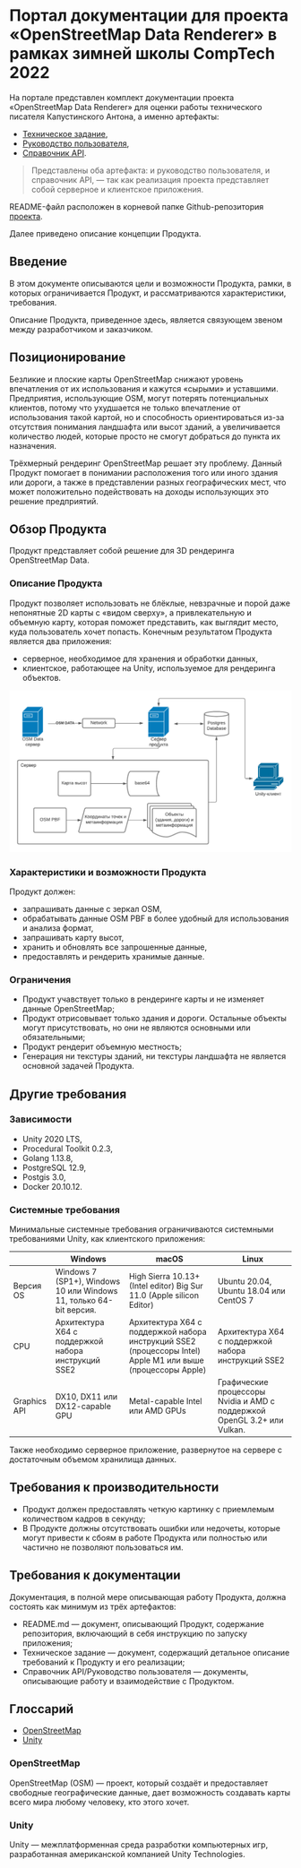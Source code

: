 # Портал документации для проекта «OpenStreetMap Data Renderer» в рамках зимней школы CompTech 2022

На портале представлен комплект документации проекта «OpenStreetMap Data Renderer» для оценки работы технического
писателя Капустинского Антона, а именно артефакты:

* [Техническое задание](source/tz.md),
* [Руководство пользователя](source/user_guide.md),
* [Справочник API](https://app.swaggerhub.com/apis-docs/5iqk5espawhy/osm-data_renderer_api/1.0.0).

> Представлены оба артефакта: и руководство пользователя, и справочник API, — так как реализация проекта представляет
> собой серверное и клиентское приложения.

README-файл расположен в корневой папке Github-репозитория [проекта](https://github.com/comptech-winter-school/osm-data-renderer).

Далее приведено описание концепции Продукта.

## Введение

В этом документе описываются цели и возможности Продукта, рамки, в которых ограничивается Продукт, и рассматриваются
характеристики, требования.

Описание Продукта, приведенное здесь, является связующем звеном между разработчиком и заказчиком.

## Позиционирование

Безликие и плоские карты OpenStreetMap снижают уровень впечатления от их использования и кажутся «сырыми» и уставшими.
Предприятия, использующие OSM, могут потерять потенциальных клиентов, потому что ухудшается не только впечатление от
использования такой картой, но и способность ориентироваться из-за отсутствия понимания ландшафта или высот зданий, а
увеличивается количество людей, которые просто не смогут добраться до пункта их назначения.

Трёхмерный рендеринг OpenStreetMap решает эту проблему. Данный Продукт помогает в понимании расположения того или иного
здания или дороги, а также в представлении разных географических мест, что может положительно подействовать на доходы
использующих это решение предприятий.

## Обзор Продукта

Продукт представляет собой решение для 3D рендеринга OpenStreetMap Data.

### Описание Продукта

Продукт позволяет использовать не блёклые, невзрачные и порой даже непонятные 2D карты с «видом сверху», а
привлекательную и объемную карту, которая поможет представить, как выглядит место, куда пользователь хочет попасть.
Конечным результатом Продукта является два приложения:

* серверное, необходимое для хранения и обработки данных,
* клиентское, работающее на Unity, используемое для рендеринга объектов.

<img src="pictures\diagramApplicationDescription.png" alt="Диаграмма описания работы приложения" title="Диаграмма описания работы приложения">

### Характеристики и возможности Продукта

Продукт должен:

* запрашивать данные с зеркал OSM,
* обрабатывать данные OSM PBF в более удобный для использования и анализа формат,
* запрашивать карту высот,
* хранить и обновлять все запрошенные данные,
* предоставлять и рендерить хранимые данные.

### Ограничения

* Продукт учавствует только в рендеринге карты и не изменяет данные OpenStreetMap;
* Продукт отрисовывает только здания и дороги. Остальные объекты могут присутствовать, но они не являются основными или
обязательными;
* Продукт рендерит объемную местность;
* Генерация ни текстуры зданий, ни текстуры ландшафта не является основной задачей Продукта.

## Другие требования

### Зависимости

* Unity 2020 LTS,
* Procedural Toolkit 0.2.3,
* Golang 1.13.8,
* PostgreSQL 12.9,
* Postgis 3.0,
* Docker 20.10.12.

### Системные требования

Минимальные системные требования ограничиваются системными требованиями Unity, как клиентского приложения:

| | Windows | macOS | Linux |
|---|---|---|---|
| Версия OS | Windows 7 (SP1+), Windows 10 или Windows 11, только 64-bit версия. | High Sierra 10.13+ (Intel editor) Big Sur 11.0 (Apple silicon Editor) | Ubuntu 20.04, Ubuntu 18.04 или CentOS 7 |
| CPU | Архитектура X64 с поддержкой набора инструкций SSE2 | Архитектура X64 с поддержкой набора инструкций SSE2 (процессоры Intel) Apple M1 или выше (процессоры Apple) | Архитектура X64 с поддержкой набора инструкций SSE2 |
| Graphics API | DX10, DX11 или DX12-capable GPU | Metal-capable Intel или AMD GPUs | Графические процессоры Nvidia и AMD с поддержкой OpenGL 3.2+ или Vulkan. |

Также необходимо серверное приложение, развернутое на сервере с достаточным объемом хранилища данных.

## Требования к производительности

* Продукт должен предоставлять четкую картинку с приемлемым количеством кадров в секунду;
* В Продукте должны отсутствовать ошибки или недочеты, которые могут привести к сбоям в работе Продукта или полностью
или частично не позволяют пользоваться им.

## Требования к документации

Документация, в полной мере описывающая работу Продукта, должна состоять как минимум из трёх артефактов:

* README.md — документ, описывающий Продукт, содержание репозитория, включающий в себя инструкцию по запуску приложения;
* Техническое задание — документ, содержащий детальное описание требований к Продукту и его реализации;
* Справочник API/Руководство пользователя — документы, описывающие работу и взаимодействие с Продуктом.

## Глоссарий

* [OpenStreetMap](#openstreetmap)
* [Unity](#unity)

### OpenStreetMap

OpenStreetMap (OSM) — проект, который создаёт и предоставляет свободные географические данные, дает возможность
создавать карты всего мира любому человеку, кто этого хочет.

### Unity

Unity —  межплатформенная среда разработки компьютерных игр, разработанная американской компанией Unity Technologies.
